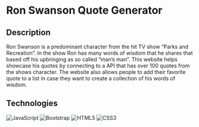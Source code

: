 # Ron Swanson Quote Generator

## Description

Ron Swanson is a predominant character from the hit TV show “Parks and Recreation”. In the show Ron has many words of wisdom that he shares that based off his upbringing as so called “man’s man”. This website helps showcase his quotes by connecting to a API that has over 100 quotes from the shows character. The website also allows people to add their favorite quote to a list in case they want to create a collection of his words of wisdom.

## Technologies

![JavaScript](https://img.shields.io/badge/javascript-%23323330.svg?style=for-the-badge&logo=javascript&logoColor=%23F7DF1E)
![Bootstrap](https://img.shields.io/badge/bootstrap-%23563D7C.svg?style=for-the-badge&logo=bootstrap&logoColor=white)
![HTML5](https://img.shields.io/badge/HTML5-E34F26?style=for-the-badge&logo=html5&logoColor=white)
![CSS3](https://img.shields.io/badge/CSS3-1572B6?style=for-the-badge&logo=css3&logoColor=white)
